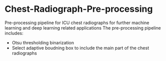 # Chest-Radiograph-Pre-processing
Pre-processing pipeline for ICU chest radiographs for further machine learning and deep learning related applications
The pre-processing pipeline includes:
- Otsu thresholding binarization
- Select adaptive boudning box to include the main part of the chest radiographs
